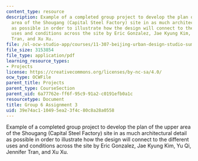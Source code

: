 ```yaml
---
content_type: resource
description: Example of a completed group project to develop the plan of the upper
  area of the Shougang (Capital Steel Factory) site in as much architectural detail
  as possible in order to illustrate how the design will connect to the different
  uses and conditions across the site by Eric Gonzalez, Jae Kyung Kim, Yu Qi, Jennifer
  Tran, and Xu Xu.
file: /ol-ocw-studio-app/courses/11-307-beijing-urban-design-studio-summer-2008/39e74ac110495ea23f4c80c8a28a0558_group6_assn3.pdf
file_size: 3153854
file_type: application/pdf
learning_resource_types:
- Projects
license: https://creativecommons.org/licenses/by-nc-sa/4.0/
ocw_type: OCWFile
parent_title: Projects
parent_type: CourseSection
parent_uid: 6a77762e-ff6f-95c9-91a2-c0191efb0a1c
resourcetype: Document
title: Group 6 Assignment 3
uid: 39e74ac1-1049-5ea2-3f4c-80c8a28a0558
---
```

Example of a completed group project to develop the plan of the upper area of the Shougang (Capital Steel Factory) site in as much architectural detail as possible in order to illustrate how the design will connect to the different uses and conditions across the site by Eric Gonzalez, Jae Kyung Kim, Yu Qi, Jennifer Tran, and Xu Xu.